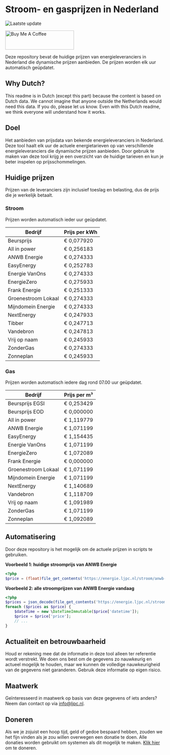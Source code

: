 # Stroom- en gasprijzen in Nederland

![Laatste update](https://img.shields.io/badge/laatste%20update-2024--02--13%2016%3A00%20CET-brightgreen)

<a href="https://www.buymeacoffee.com/Lars-" target="_blank"><img src="https://cdn.buymeacoffee.com/buttons/v2/default-orange.png" alt="Buy Me A Coffee" height="60" style="height: 60px !important;width: 217px !important;" ></a>

Deze repository bevat de huidige prijzen van energieleveranciers in Nederland die dynamische prijzen aanbieden. De prijzen worden elk uur automatisch geüpdatet.

## Why Dutch?

This readme is in Dutch (except this part) because the content is based on Dutch data. We cannot imagine that anyone outside the Netherlands would need this data. If you do, please let us know. Even with this Dutch readme, we think
everyone will understand how it works.

## Doel

Het aanbieden van prijsdata van bekende energieleveranciers in Nederland. Deze tool haalt elk uur de actuele energietarieven op van verschillende energieleveranciers die dynamische prijzen aanbieden. Door gebruik te maken van deze tool
krijg je een overzicht van de huidige tarieven en kun je beter inspelen op prijsschommelingen.

## Huidige prijzen

Prijzen van de leveranciers zijn inclusief toeslag en belasting, dus de prijs die je werkelijk betaalt.

### Stroom

Prijzen worden automatisch ieder uur geüpdatet.

 Bedrijf | Prijs per kWh 
---------|---------------
Beursprijs | € 0,077920
All in power | € 0,256183
ANWB Energie | € 0,274333
EasyEnergy | € 0,252783
Energie VanOns | € 0,274333
EnergieZero | € 0,275933
Frank Energie | € 0,251333
Groenestroom Lokaal | € 0,274333
Mijndomein Energie | € 0,274333
NextEnergy | € 0,247933
Tibber | € 0,247713
Vandebron | € 0,247813
Vrij op naam | € 0,245933
ZonderGas | € 0,274333
Zonneplan | € 0,245933


### Gas

Prijzen worden automatisch iedere dag rond 07.00 uur geüpdatet.

 Bedrijf | Prijs per m³ 
---------|--------------
Beursprijs EGSI | € 0,253429
Beursprijs EOD | € 0,000000
All in power | € 1,119779
ANWB Energie | € 1,071199
EasyEnergy | € 1,154435
Energie VanOns | € 1,071199
EnergieZero | € 1,072089
Frank Energie | € 0,000000
Groenestroom Lokaal | € 1,071199
Mijndomein Energie | € 1,071199
NextEnergy | € 1,140689
Vandebron | € 1,118709
Vrij op naam | € 1,091989
ZonderGas | € 1,071199
Zonneplan | € 1,092089


## Automatisering

Door deze repository is het mogelijk om de actuele prijzen in scripts te gebruiken.

**Voorbeeld 1: huidige stroomprijs van ANWB Energie**

```php
<?php
$price = (float)file_get_contents('https://energie.ljpc.nl/stroom/anwb-energie-nu.txt');

```

**Voorbeeld 2: alle stroomprijzen van ANWB Energie vandaag**

```php
<?php
$prices = json_decode(file_get_contents('https://energie.ljpc.nl/stroom/all-in-power-vandaag.json'),true);
foreach ($prices as $price) {
    $dateTime = new \DateTimeImmutable($price['datetime']);
    $price = $price['price'];
    // ...
}
```

## Actualiteit en betrouwbaarheid

Houd er rekening mee dat de informatie in deze tool alleen ter referentie wordt verstrekt. We doen ons best om de gegevens zo nauwkeurig en actueel mogelijk te houden, maar we kunnen de volledige nauwkeurigheid van de gegevens niet
garanderen. Gebruik deze informatie op eigen risico.

## Maatwerk

Geïnteresseerd in maatwerk op basis van deze gegevens of iets anders? Neem dan contact op
via [info@ljpc.nl](mailto:info@ljpc.nl?subject=Energie%20prijzen).

## Doneren

Als we je zojuist een hoop tijd, geld of gedoe bespaard hebben, zouden we het fijn vinden als je zou willen overwegen een
donatie te doen. Alle donaties worden gebruikt om systemen als dit mogelijk te
maken. [Klik hier](https://www.buymeacoffee.com/Lars-) om te doneren.

